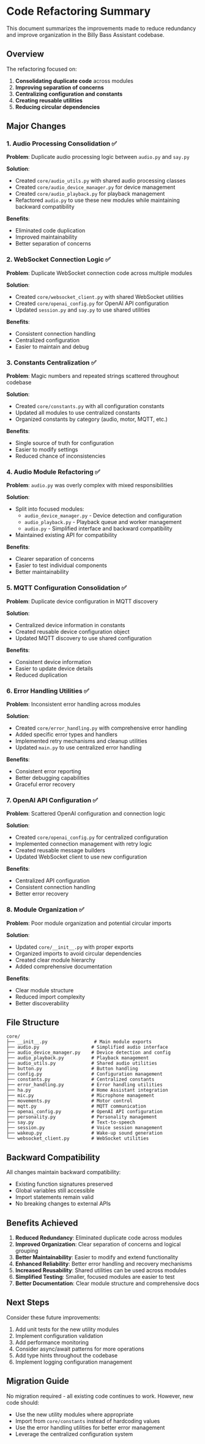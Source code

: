 # Code Refactoring Summary

This document summarizes the improvements made to reduce redundancy and improve organization in the Billy Bass Assistant codebase.

## Overview

The refactoring focused on:
1. **Consolidating duplicate code** across modules
2. **Improving separation of concerns** 
3. **Centralizing configuration and constants**
4. **Creating reusable utilities**
5. **Reducing circular dependencies**

## Major Changes

### 1. Audio Processing Consolidation ✅

**Problem**: Duplicate audio processing logic between `audio.py` and `say.py`

**Solution**: 
- Created `core/audio_utils.py` with shared audio processing classes
- Created `core/audio_device_manager.py` for device management
- Created `core/audio_playback.py` for playback management
- Refactored `audio.py` to use these new modules while maintaining backward compatibility

**Benefits**:
- Eliminated code duplication
- Improved maintainability
- Better separation of concerns

### 2. WebSocket Connection Logic ✅

**Problem**: Duplicate WebSocket connection code across multiple modules

**Solution**:
- Created `core/websocket_client.py` with shared WebSocket utilities
- Created `core/openai_config.py` for OpenAI API configuration
- Updated `session.py` and `say.py` to use shared utilities

**Benefits**:
- Consistent connection handling
- Centralized configuration
- Easier to maintain and debug

### 3. Constants Centralization ✅

**Problem**: Magic numbers and repeated strings scattered throughout codebase

**Solution**:
- Created `core/constants.py` with all configuration constants
- Updated all modules to use centralized constants
- Organized constants by category (audio, motor, MQTT, etc.)

**Benefits**:
- Single source of truth for configuration
- Easier to modify settings
- Reduced chance of inconsistencies

### 4. Audio Module Refactoring ✅

**Problem**: `audio.py` was overly complex with mixed responsibilities

**Solution**:
- Split into focused modules:
  - `audio_device_manager.py` - Device detection and configuration
  - `audio_playback.py` - Playback queue and worker management
  - `audio.py` - Simplified interface and backward compatibility
- Maintained existing API for compatibility

**Benefits**:
- Clearer separation of concerns
- Easier to test individual components
- Better maintainability

### 5. MQTT Configuration Consolidation ✅

**Problem**: Duplicate device configuration in MQTT discovery

**Solution**:
- Centralized device information in constants
- Created reusable device configuration object
- Updated MQTT discovery to use shared configuration

**Benefits**:
- Consistent device information
- Easier to update device details
- Reduced duplication

### 6. Error Handling Utilities ✅

**Problem**: Inconsistent error handling across modules

**Solution**:
- Created `core/error_handling.py` with comprehensive error handling
- Added specific error types and handlers
- Implemented retry mechanisms and cleanup utilities
- Updated `main.py` to use centralized error handling

**Benefits**:
- Consistent error reporting
- Better debugging capabilities
- Graceful error recovery

### 7. OpenAI API Configuration ✅

**Problem**: Scattered OpenAI configuration and connection logic

**Solution**:
- Created `core/openai_config.py` for centralized configuration
- Implemented connection management with retry logic
- Created reusable message builders
- Updated WebSocket client to use new configuration

**Benefits**:
- Centralized API configuration
- Consistent connection handling
- Better error recovery

### 8. Module Organization ✅

**Problem**: Poor module organization and potential circular imports

**Solution**:
- Updated `core/__init__.py` with proper exports
- Organized imports to avoid circular dependencies
- Created clear module hierarchy
- Added comprehensive documentation

**Benefits**:
- Clear module structure
- Reduced import complexity
- Better discoverability

## File Structure

```
core/
├── __init__.py                 # Main module exports
├── audio.py                   # Simplified audio interface
├── audio_device_manager.py    # Device detection and config
├── audio_playback.py          # Playback management
├── audio_utils.py             # Shared audio utilities
├── button.py                  # Button handling
├── config.py                  # Configuration management
├── constants.py               # Centralized constants
├── error_handling.py          # Error handling utilities
├── ha.py                      # Home Assistant integration
├── mic.py                     # Microphone management
├── movements.py               # Motor control
├── mqtt.py                    # MQTT communication
├── openai_config.py           # OpenAI API configuration
├── personality.py             # Personality management
├── say.py                     # Text-to-speech
├── session.py                 # Voice session management
├── wakeup.py                  # Wake-up sound generation
└── websocket_client.py        # WebSocket utilities
```

## Backward Compatibility

All changes maintain backward compatibility:
- Existing function signatures preserved
- Global variables still accessible
- Import statements remain valid
- No breaking changes to external APIs

## Benefits Achieved

1. **Reduced Redundancy**: Eliminated duplicate code across modules
2. **Improved Organization**: Clear separation of concerns and logical grouping
3. **Better Maintainability**: Easier to modify and extend functionality
4. **Enhanced Reliability**: Better error handling and recovery mechanisms
5. **Increased Reusability**: Shared utilities can be used across modules
6. **Simplified Testing**: Smaller, focused modules are easier to test
7. **Better Documentation**: Clear module structure and comprehensive docs

## Next Steps

Consider these future improvements:
1. Add unit tests for the new utility modules
2. Implement configuration validation
3. Add performance monitoring
4. Consider async/await patterns for more operations
5. Add type hints throughout the codebase
6. Implement logging configuration management

## Migration Guide

No migration required - all existing code continues to work. However, new code should:
- Use the new utility modules where appropriate
- Import from `core/constants` instead of hardcoding values
- Use the error handling utilities for better error management
- Leverage the centralized configuration system